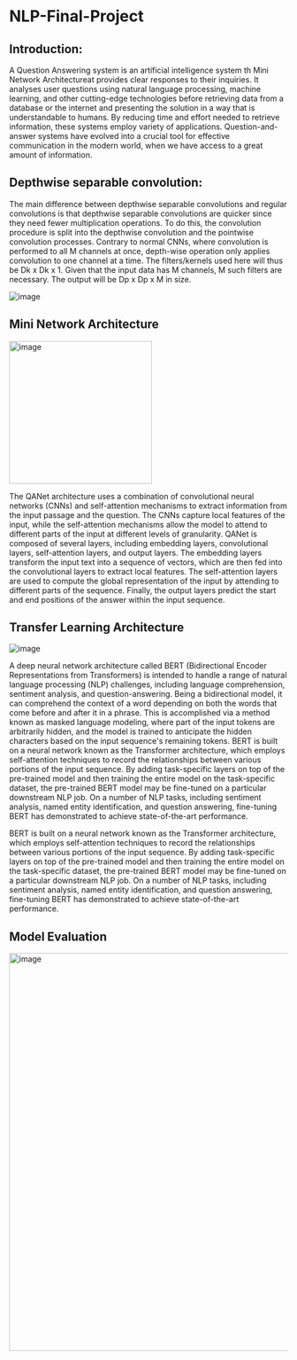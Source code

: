 # NLP-Final-Project
## Introduction:
A Question Answering system is an artificial intelligence system th
Mini Network Architectureat provides clear responses to their
inquiries. It analyses user questions using natural language processing, machine learning, and other
cutting-edge technologies before retrieving data from a database or the internet and presenting the
solution in a way that is understandable to humans. By reducing time and effort needed to retrieve
information, these systems employ variety of applications. Question-and-answer systems have evolved
into a crucial tool for effective communication in the modern world, when we have access to a great
amount of information. 

## Depthwise separable convolution:
The main difference between depthwise separable convolutions and regular convolutions is that
depthwise separable convolutions are quicker since they need fewer multiplication operations. To do this,
the convolution procedure is split into the depthwise convolution and the pointwise convolution
processes.
Contrary to normal CNNs, where convolution is performed to all M channels at once, depth-wise
operation only applies convolution to one channel at a time. The filters/kernels used here will thus be Dk
x Dk x 1. Given that the input data has M channels, M such filters are necessary. The output will be Dp x
Dp x M in size. 

![image](https://github.com/likhith31/NLP-Final-Project/assets/68466905/0270b04c-d841-4ba8-b2f0-fffec7c52b0d)

## Mini Network Architecture

<img width="258" alt="image" src="https://github.com/likhith31/NLP-Final-Project/assets/68466905/6adb8b95-82d8-43c3-9e7e-f8f0d0f1f591">

The QANet architecture uses a combination of convolutional neural networks (CNNs) and self-attention
mechanisms to extract information from the input passage and the question. The CNNs capture local
features of the input, while the self-attention mechanisms allow the model to attend to different parts of
the input at different levels of granularity.
QANet is composed of several layers, including embedding layers, convolutional layers, self-attention
layers, and output layers. The embedding layers transform the input text into a sequence of vectors, which
are then fed into the convolutional layers to extract local features. The self-attention layers are used to
compute the global representation of the input by attending to different parts of the sequence. Finally,
the output layers predict the start and end positions of the answer within the input sequence. 

## Transfer Learning Architecture
![image](https://github.com/likhith31/NLP-Final-Project/assets/68466905/4516461e-e0d0-440b-a786-d1ca4a053a46)

A deep neural network architecture called BERT (Bidirectional Encoder Representations from Transformers) is intended to handle a range of natural language processing (NLP) challenges, including language comprehension, sentiment analysis, and question-answering. Being a bidirectional model, it can comprehend the context of a word depending on both the words that come before and after it in a phrase. This is accomplished via a method known as masked language modeling, where part of the input tokens are arbitrarily hidden, and the model is trained to anticipate the hidden characters based on the input sequence's remaining tokens.
BERT is built on a neural network known as the Transformer architecture, which employs self-attention techniques to record the relationships between various portions of the input sequence. By adding task-specific layers on top of the pre-trained model and then training the entire model on the task-specific dataset, the pre-trained BERT model may be fine-tuned on a particular downstream NLP job. On a number of NLP tasks, including sentiment analysis, named entity identification, and question answering, fine-tuning BERT has demonstrated to achieve state-of-the-art performance.

BERT is built on a neural network known as the Transformer architecture, which employs self-attention techniques to record the relationships between various portions of the input sequence. By adding task-specific layers on top of the pre-trained model and then training the entire model on the task-specific dataset, the pre-trained BERT model may be fine-tuned on a particular downstream NLP job. On a number of NLP tasks, including sentiment analysis, named entity identification, and question answering, fine-tuning BERT has demonstrated to achieve state-of-the-art performance.

## Model Evaluation
<img width="719" alt="image" src="https://github.com/likhith31/NLP-Final-Project/assets/68466905/8077bc02-fb0a-4e20-af1e-c68e8e11b139">
